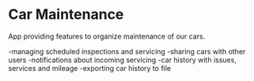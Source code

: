 # Car Maintenance

App providing features to organize maintenance of our cars.

-managing scheduled inspections and servicing
-sharing cars with other users
-notifications about incoming servicing
-car history with issues, services and mileage
-exporting car history to file

